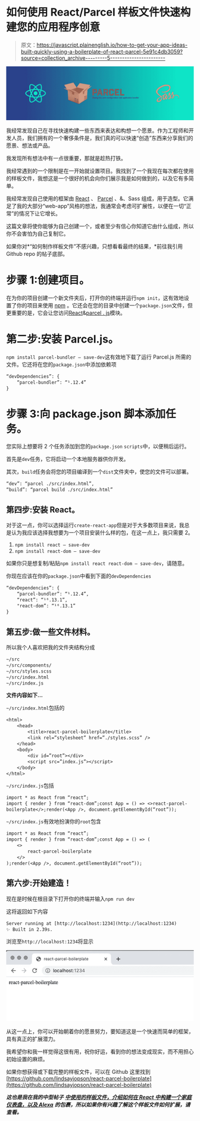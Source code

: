 # 如何使用 React/Parcel 样板文件快速构建您的应用程序创意

> 原文：<https://javascript.plainenglish.io/how-to-get-your-app-ideas-built-quickly-using-a-boilerplate-of-react-parcel-5e91c4db3059?source=collection_archive---------5----------------------->

![](img/9e5c82adca448d95eae78ef002f7c636.png)

我经常发现自己在寻找快速构建一些东西来表达和构想一个愿景。作为工程师和开发人员，我们拥有的一个奢侈条件是，我们真的可以快速“创造”东西来分享我们的愿景、想法或产品。

我发现所有想法中有一点很重要，那就是趁热打铁。

我经常遇到的一个限制是在一开始就设置项目。我找到了一个我现在每次都在使用的样板文件，我想这是一个很好的机会向你们展示我是如何做到的，以及它有多简单。

我经常发现自己使用的框架由 [React](https://reactjs.org/) 、 [Parcel](https://parceljs.org/) 、&、Sass 组成，用于造型。它满足了我的大部分“web-app”风格的想法，我通常会考虑可扩展性，以便在一切“正常”的情况下让它增长。

这篇文章将使你能够为自己创建一个，或者至少有信心你知道它由什么组成，所以你不会害怕为自己复制它。

如果你对*“如何制作样板文件”不感兴趣，只想看看最终的结果，*前往我引用 Github repo 的帖子底部。

# 步骤 1:创建项目。

在为你的项目创建一个新文件夹后，打开你的终端并运行`npm init`，这有效地设置了你的项目来使用 [npm](https://www.npmjs.com/) 。它还会在您的目录中创建一个`package.json`文件，但更重要的是，它会让您访问[React](https://reactjs.org/)&[parcel . js](https://parceljs.org/)模块。

# 第二步:安装 Parcel.js。

`npm install parcel-bundler — save-dev`这有效地下载了运行 Parcel.js 所需的文件。它还将在您的`package.json`中添加依赖项

```
“devDependencies”: {
    “parcel-bundler”: “¹.12.4”
}
```

# 步骤 3:向 package.json 脚本添加任务。

您实际上想要将 2 个任务添加到您的`package.json` `scripts`中，以便稍后运行。

首先是`dev`任务，它将启动一个本地服务器供你开发。

其次，`build`任务会将您的项目编译到一个`dist`文件夹中，使您的文件可以部署。

```
“dev”: “parcel ./src/index.html”,
“build”: “parcel build ./src/index.html”
```

## 第四步:安装 React。

对于这一点，你可以选择运行`create-react-app`但是对于大多数项目来说，我总是认为我应该选择我想要为一个项目安装什么样的包，在这一点上，我只需要 2。

1.  `npm install react — save-dev`
2.  `npm install react-dom — save-dev`

如果你只是想复制/粘贴`npm install react react-dom — save-dev`，请随意。

你现在应该在你的`package.json`中看到下面的`devDependencies`

```
“devDependencies”: {
    “parcel-bundler”: “¹.12.4”,
    “react”: “¹⁶.13.1”,
    "react-dom”: “¹⁶.13.1”
}
```

## 第五步:做一些文件材料。

所以我个人喜欢把我的文件夹结构分成

```
~/src
~/src/components/
~/src/styles.scss
~/src/index.html
~/src/index.js
```

**文件内容如下…**

`~/src/index.html`包括的

```
<html>
    <head>
        <title>react-parcel-boilerplate</title>
        <link rel=”stylesheet” href=”./styles.scss” />
    </head>
    <body>
        <div id=”root”></div>
        <script src=”index.js”></script>
    </body>
</html>
```

`~/src/index.js`包括

```
import * as React from “react”;
import { render } from “react-dom”;const App = () => <>react-parcel-boilerplate</>;render(<App />, document.getElementById(“root”));
```

`~/src/index.js`有效地扮演你的`root`包含

```
import * as React from “react”;
import { render } from “react-dom”;const App = () => (
    <>
        react-parcel-boilerplate
    </>
);render(<App />, document.getElementById(“root”));
```

## 第六步:开始建造！

现在是时候在根目录下打开你的终端并输入`npm run dev`

这将返回如下内容

```
Server running at [http://localhost:1234](http://localhost:1234)
✨ Built in 2.39s.
```

浏览至`http://localhost:1234`将显示

![](img/e411f0a6fbcdc1c8720c5b50d972c4ca.png)

从这一点上，你可以开始朝着你的愿景努力，要知道这是一个快速而简单的框架，具有真正的扩展潜力。

我希望你和我一样觉得这很有用，祝你好运，看到你的想法变成现实，而不用担心初始设置的麻烦。

如果你想获得或下载完整的样板文件，可以在 Github 这里找到[https://github.com/lindsayjopson/react-parcel-boilerplate](https://github.com/lindsayjopson/react-parcel-boilerplate)

***这也是我在我的中型帖子*** [***中使用的样板文件，介绍如何在 React 中构建一个家庭仪表盘，以及 Alexa***](https://medium.com/javascript-in-plain-english/how-to-build-a-home-dashboard-in-react-parcel-and-alexa-41f4eb2ebe5a) ***的包裹，所以如果你有兴趣了解这个样板文件如何扩展，请查看。***